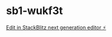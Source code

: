 # sb1-wukf3t

[Edit in StackBlitz next generation editor ⚡️](https://stackblitz.com/~/github.com/whackaxe/sb1-wukf3t)